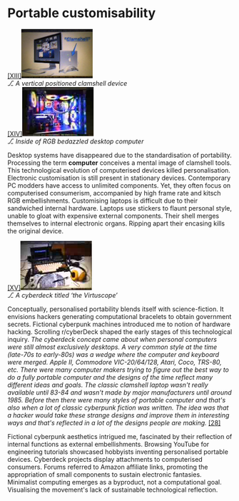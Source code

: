 # Portable customisability

<div id="images">
<div><a href="#image-bibliography">[XIII]<img src="images/post16-1.jpg"></a><br><em>⎇ A vertical positioned clamshell device</em></div>
<div><a href="#image-bibliography">[XIV]<img src="images/post16-2.jpg"></a><br><em>⎇ Inside of RGB bedazzled desktop computer</em></div>
</div>

Desktop systems have disappeared due to the standardisation of portability. Processing the term **computer** conceives a mental image of clamshell tools. This technological evolution of computerised devices killed personalisation. Electronic customisation is still present in stationary devices. Contemporary PC modders have access to unlimited components. Yet, they often focus on computerised consumerism, accompanied by high frame rate and kitsch RGB embellishments. Customising laptops is difficult due to their sandwiched internal hardware. Laptops use stickers to flaunt personal style, unable to gloat with expensive external components. Their shell merges themselves to internal electronic organs. Ripping apart their encasing kills the original device. 

<div id="images"><a href="#image-bibliography">[XV]<img src="images/post16-3.jpg"></a><br><em>⎇ A cyberdeck titled ‘the Virtuscope’</em></div>

Conceptually, personalised portability blends itself with science-fiction. It envisions hackers generating computational bracelets to obtain government secrets. Fictional cyberpunk machines introduced me to notion of hardware hacking. Scrolling r/cyberDeck shaped the early stages of this technological inquiry. *The cyberdeck concept came about when personal computers were still almost exclusively desktops. A very common style at the time (late-70s to early-80s) was a wedge where the computer and keyboard were merged. Apple II, Commodore VIC-20/64/128, Atari, Coco, TRS-80, etc. There were many computer makers trying to figure out the best way to do a fully portable computer and the designs of the time reflect many different ideas and goals. The classic clamshell laptop wasn't really available until 83-84 and wasn't made by major manufacturers until around 1985. Before then there were many styles of portable computer and that's also when a lot of classic cyberpunk fiction was written. The idea was that a hacker would take these strange designs and improve them in interesting ways and that's reflected in a lot of the designs people are making.* <a href="#bibliography">[28]</a> 



Fictional cyberpunk aesthetics intrigued me, fascinated by their reflection of internal functions as external embellishments. Browsing YouTube for engineering tutorials showcased hobbyists inventing personalised portable devices. Cyberdeck projects display attachments to computerised consumers. Forums referred to Amazon affiliate links, promoting the appropriation of small components to sustain electronic fantasies. Minimalist computing emerges as a byproduct, not a computational goal. Visualising the movement's lack of sustainable technological reflection.
